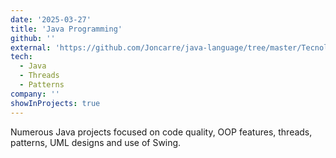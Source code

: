```yaml
---
date: '2025-03-27'
title: 'Java Programming'
github: ''
external: 'https://github.com/Joncarre/java-language/tree/master/Tecnolog%C3%ADa%20de%20la%20Programaci%C3%B3n'
tech:
  - Java
  - Threads
  - Patterns
company: ''
showInProjects: true
---
```


Numerous Java projects focused on code quality, OOP features, threads, patterns, UML designs and use of Swing.
